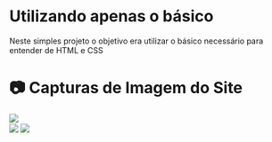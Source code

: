 # Utilizando apenas o básico

Neste simples projeto o objetivo era utilizar o básico necessário para entender de HTML e CSS

# 📷 Capturas de Imagem do Site

<Image align="center" src="https://files.readme.io/15b9018cf891d2d26c51ff7b74e4975f1ec2ecf4e00c0fab80038923cb23ecb9-Postos_guia1.PNG" />

<br />

<Image align="center" src="https://files.readme.io/64cd0115b25617b52e5e2f45082bedfc4d367d874bd6abd8932c41f10eb04a17-Postos_guia2.PNG" />

<Image align="center" src="https://files.readme.io/2e2287e02a5a545e6330479abfb20dfee3fa6872df2395b94eb6cd7a5c10671b-Postos_guia3.PNG" />
